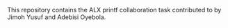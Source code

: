 This repository contains the ALX printf collaboration task contributed to by Jimoh Yusuf and Adebisi Oyebola.

